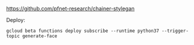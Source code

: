 https://github.com/pfnet-research/chainer-stylegan

Deploy:

```
gcloud beta functions deploy subscribe --runtime python37 --trigger-topic generate-face
```
